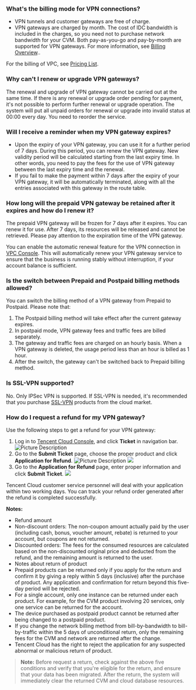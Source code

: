 
### What's the billing mode for VPN connections?
- VPN tunnels and customer gateways are free of charge.
- VPN gateways are charged by month. The cost of IDC bandwidth is included in the charges, so you need not to purchase network bandwidth for your CVM. Both pay-as-you-go and pay-by-month are supported for VPN gateways. For more information, see [Billing Overview](/document/product/215/4956?&_ga=1.243861126.2021346868.1522395796#.E8.AE.A1.E8.B4.B9.E6.A8.A1.E5.BC.8F)..

For the billing of VPC, see [Pricing List](/doc/product/215/3079).
### Why can't I renew or upgrade VPN gateways?
The renewal and upgrade of VPN gateway cannot be carried out at the same time. If there is any renewal or upgrade order pending for payment, it's not possible to perform further renewal or upgrade operation. The system will put all unpaid orders for renewal or upgrade into invalid status at 00:00 every day. You need to reorder the service.
### Will I receive a reminder when my VPN gateway expires?
- Upon the expiry of your VPN gateway, you can use it for a further period of 7 days. During this period, you can renew the VPN gateway. New validity period will be calculated starting from the last expiry time. In other words, you need to pay the fees for the use of VPN gateway between the last expiry time and the renewal.
- If you fail to make the payment within 7 days after the expiry of your VPN gateway, it will be automatically terminated, along with all the entries associated with this gateway in the route table.


### How long will the prepaid VPN gateway be retained after it expires and how do I renew it?
The prepaid VPN gateway will be frozen for 7 days after it expires. You can renew it for use. After 7 days, its resources will be released and cannot be retrieved. Please pay attention to the expiration time of the VPN gateway.

You can enable the automatic renewal feature for the VPN connection in [VPC Console](https://console.cloud.tencent.com/vpc/vpnGw?rid=1). This will automatically renew your VPN gateway service to ensure that the business is running stably without interruption, if your account balance is sufficient.

### Is the switch between Prepaid and Postpaid billing methods allowed?
You can switch the billing method of a VPN gateway from Prepaid to Postpaid. Please note that:
1. The Postpaid billing method will take effect after the current gateway expires.
2. In postpaid mode, VPN gateway fees and traffic fees are billed separately.
3. The gateway and traffic fees are charged on an hourly basis. When a VPN gateway is deleted, the usage period less than an hour is billed as 1 hour.
4. After the switch, the gateway can't be switched back to Prepaid billing method.

### Is SSL-VPN supported?
No. Only IPSec VPN is supported. If SSL-VPN is needed, it's recommended that you purchase [SSL-VPN](https://market.cloud.tencent.com/search/SSLVPN) products from the cloud market.


### How do I request a refund for my VPN gateway?
Use the following steps to get a refund for your VPN gateway:
1. Log in to [Tencent Cloud Console](https://console.cloud.tencent.com/), and click **Ticket** in navigation bar.
![Picture Description](
https://main.qcloudimg.com/raw/84849f9c32afc5bf1458119482117096.png)
2. Go to the **Submit Ticket** page, choose the proper product and click **Application for Refund**.
![Picture Description](https://main.qcloudimg.com/raw/5c1551814fdd0921252dc8705e7c4757.png)
![](https://main.qcloudimg.com/raw/429d039eb79c9a0e6027e00a64f8fdd5.png)
3. Go to the **Application for Refund** page, enter proper information and click **Submit Ticket**.
![](
https://main.qcloudimg.com/raw/fb44c67fa01b77d236b06f464267250c.png)

Tencent Cloud customer service personnel will deal with your application within two working days. You can track your refund order generated after the refund is completed successfully.

**Notes:**
- Refund amount
 - Non-discount orders: The non-coupon amount actually paid by the user (including cash, bonus, voucher amount, rebate) is returned to your account, but coupons are not returned.
 - Discounted orders: The fees for the consumed resources are calculated based on the non-discounted original price and deducted from the refund, and the remaining amount is returned to the user.
- Notes about return of product
 - Prepaid products can be returned only if you apply for the return and confirm it by giving a reply within 5 days (inclusive) after the purchase of product. Any application and confirmation for return beyond this five-day period will be rejected.
 - For a single account, only one instance can be returned under each product. For example, for the CVM product involving 20 services, only one service can be returned for the account.
 - The device purchased as postpaid product cannot be returned after being changed to a postpaid product.
 - If you change the network billing method from bill-by-bandwidth to bill-by-traffic within the 5 days of unconditional return, only the remaining fees for the CVM and network are returned after the change.
 - Tencent Cloud has the right to reject the application for any suspected abnormal or malicious return of product.
>**Note:**
>Before request a return, check against the above five conditions and verify that you're eligible for the return, and ensure that your data has been migrated. After the return, the system will immediately clear the returned CVM and cloud database resources.



